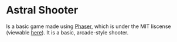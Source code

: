 # Astral Shooter
Is a basic game made using [Phaser](https://phaser.io/), which is under the MIT liscense (viewable [here](https://phaser.io/download/license)). It is a basic, arcade-style shooter.
